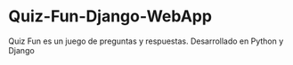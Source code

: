 # Quiz-Fun-Django-WebApp
Quiz Fun es un juego de preguntas y respuestas. Desarrollado en Python y Django
